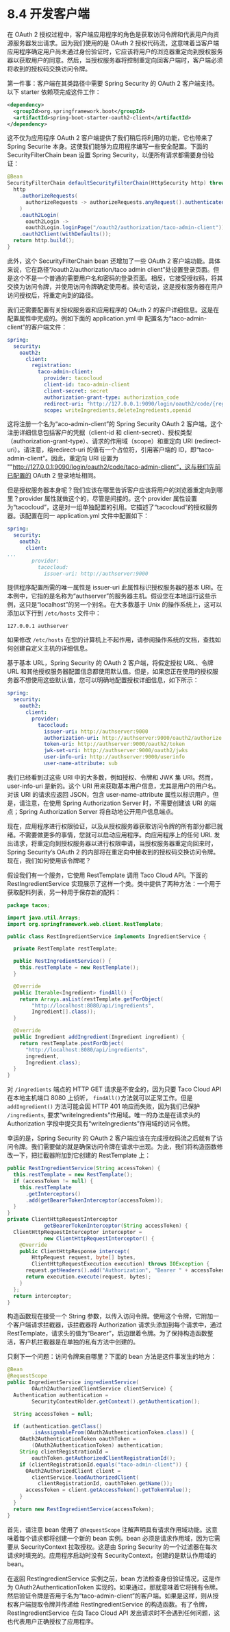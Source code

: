 # 8.4 开发客户端

在 OAuth 2 授权过程中，客户端应用程序的角色是获取访问令牌和代表用户向资源服务器发出请求。因为我们使用的是 OAuth 2 授权代码流，这意味着当客户端应用程序确定用户尚未通过身份验证时，它应该将用户的浏览器重定向到授权服务器以获取用户的同意。然后，当授权服务器将控制重定向回客户端时，客户端必须将收到的授权码交换访问令牌。

第一件事：客户端在其类路径中需要 Spring Security 的 OAuth 2 客户端支持。以下 starter 依赖项完成这件工作：

```xml
<dependency>
  <groupId>org.springframework.boot</groupId>
  <artifactId>spring-boot-starter-oauth2-client</artifactId>
</dependency>
```

这不仅为应用程序 OAuth 2 客户端提供了我们稍后将利用的功能，它也带来了 Spring Securite 本身。这使我们能够为应用程序编写一些安全配置。下面的 SecurityFilterChain  bean 设置 Spring Security，以便所有请求都需要身份验证：

```java
@Bean
SecurityFilterChain defaultSecurityFilterChain(HttpSecurity http) throws Exception {
  http
    .authorizeRequests(
      authorizeRequests -> authorizeRequests.anyRequest().authenticated()
    )
    .oauth2Login(
      oauth2Login ->
      oauth2Login.loginPage("/oauth2/authorization/taco-admin-client"))
    .oauth2Client(withDefaults());
  return http.build();
}
```

此外，这个 SecurityFilterChain bean 还增加了一些 OAuth 2 客户端功能。具体来说，它在路径“/oauth2/authorization/taco admin client”处设置登录页面。但是这个不是一个普通的需要用户名和密码的登录页面。相反，它接受授权码，将其交换为访问令牌，并使用访问令牌确定使用者。换句话说，这是授权服务器在用户访问授权后，将重定向到的路径。

我们还需要配置有关授权服务器和应用程序的 OAuth 2 的客户详细信息。这是在配置属性中完成的。例如下面的 application.yml 中
配置名为“taco-admin-client”的客户端文件：

```yaml
spring:
  security:
    oauth2:
      client:
        registration:
          taco-admin-client:
            provider: tacocloud
            client-id: taco-admin-client
            client-secret: secret
            authorization-grant-type: authorization_code
            redirect-uri: "http://127.0.0.1:9090/login/oauth2/code/{registrationId}"
            scope: writeIngredients,deleteIngredients,openid
```

这将注册一个名为“aco-admin-client”的 Spring Security OAuth 2 客户端。这个注册详细信息包括客户的凭据（client-id 和 client-secret）、授权类型（authorization-grant-type）、请求的作用域（scope）和重定向 URI (redirect-uri）。请注意，给redirect-uri 的值有一个占位符，引用客户端的 ID，即“taco-admin-client”。因此，重定向 URI 设置为 ""http://127.0.0.1:9090/login/oauth2/code/taco-admin-client”，这与我们先前已配置的 OAuth 2 登录地址相同。

但是授权服务器本身呢？我们应该在哪里告诉客户应该将用户的浏览器重定向到哪里？provider 属性就做这个的，尽管是间接的。这个
provider 属性设置为“tacocloud”，这是对一组单独配置的引用。它描述了“tacocloud”的授权服务器。该配置在同一 application.yml 文件中配置如下：

```yaml
spring:
  security:
    oauth2:
      client:
...
        provider:
          tacocloud:
            issuer-uri: http://authserver:9000
```

提供程序配置所需的唯一属性是 issuer-uri 此属性标识授权服务器的基本 URI。在本例中，它指的是名称为“authserver”的服务器主机。假设您在本地运行这些示例，这只是“localhost”的另一个别名。在大多数基于 Unix 的操作系统上，这可以添加以下行到 `/etc/hosts` 文件中：

```text
127.0.0.1 authserver
```

如果修改 `/etc/hosts` 在您的计算机上不起作用，请参阅操作系统的文档，查找如何创建自定义主机的详细信息。

基于基本 URL，Spring Security 的 OAuth 2 客户端，将假定授权 URL、令牌 URL 和其他授权服务器配置信息都使用默认值。但是，如果您正在使用的授权服务器不想使用这些默认值，您可以明确地配置授权详细信息，如下所示：

```yaml
spring:
  security:
    oauth2:
      client:
        provider:
          tacocloud:
            issuer-uri: http://authserver:9000
            authorization-uri: http://authserver:9000/oauth2/authorize
            token-uri: http://authserver:9000/oauth2/token
            jwk-set-uri: http://authserver:9000/oauth2/jwks
            user-info-uri: http://authserver:9000/userinfo
            user-name-attribute: sub
```

我们已经看到过这些 URI 中的大多数，例如授权、令牌和 JWK 集 URI。然而，user-info-uri 是新的。这个 URI 用来获取基本用户信息，尤其是用户的用户名。对该 URI 的请求应返回 JSON，包含 user-name-attribute 属性以标识用户。但是，请注意，在使用 Spring Authorization Server 时，不需要创建该 URI 的端点；Spring Authorization Server 将自动地公开用户信息端点。

现在，应用程序进行权限验证，以及从授权服务器获取访问令牌的所有部分都已就绪。不需要做更多的事情，您就可以启动应用程序。向应用程序上的任何 URL 发出请求，将重定向到授权服务器以进行权限申请，当授权服务器重定向回来时，Spring Security’s OAuth 2 的内部将在重定向中接收到的授权码交换访问令牌。现在，我们如何使用该令牌呢？

假设我们有一个服务，它使用 RestTemplate 调用 Taco Cloud API。下面的 RestIngredientService 实现展示了这样一个类。类中提供了两种方法：一个用于获取配料列表，另一种用于保存新的配料：

```java
package tacos;

import java.util.Arrays;
import org.springframework.web.client.RestTemplate;

public class RestIngredientService implements IngredientService {

  private RestTemplate restTemplate;

  public RestIngredientService() {
    this.restTemplate = new RestTemplate();
  }

  @Override
  public Iterable<Ingredient> findAll() {
    return Arrays.asList(restTemplate.getForObject(
        "http://localhost:8080/api/ingredients",
        Ingredient[].class));
  }

  @Override
  public Ingredient addIngredient(Ingredient ingredient) {
    return restTemplate.postForObject(
      "http://localhost:8080/api/ingredients",
      ingredient,
      Ingredient.class);
  }
}
```

对 `/ingredients` 端点的 HTTP GET 请求是不安全的，因为只要 Taco Cloud API 在本地主机端口 8080 上侦听， `findAll()`方法就可以正常工作。但是 `addIngredient()` 方法可能会因 HTTP 401 响应而失败，因为我们已保护 `/ingredients`, 要求“writeIngredients”作用域。唯一的办法是在请求头的 Authorization 字段中提交具有“writeIngredients”作用域的访问令牌。

幸运的是，Spring Security 的 OAuth 2 客户端应该在完成授权码流之后就有了访问令牌。我们需要做的就是确保访问令牌在请求中出现。为此，我们将构造函数修改一下，把拦截器附加到它创建的 RestTemplate 上：

```java
public RestIngredientService(String accessToken) {
  this.restTemplate = new RestTemplate();
  if (accessToken != null) {
    this.restTemplate
      .getInterceptors()
      .add(getBearerTokenInterceptor(accessToken));
  }
}
private ClientHttpRequestInterceptor
            getBearerTokenInterceptor(String accessToken) {
  ClientHttpRequestInterceptor interceptor =
            new ClientHttpRequestInterceptor() {
    @Override
    public ClientHttpResponse intercept(
        HttpRequest request, byte[] bytes,
        ClientHttpRequestExecution execution) throws IOException {
      request.getHeaders().add("Authorization", "Bearer " + accessToken);
      return execution.execute(request, bytes);
    }
  };
  return interceptor;
}
```

构造函数现在接受一个 String 参数，以传入访问令牌。使用这个令牌，它附加一个客户端请求拦截器，该拦截器将 Authorization 请求头添加到每个请求中，通过 RestTemplate，请求头的值为“Bearer”，后边跟着令牌。为了保持构造函数整洁，客户机拦截器是在单独的私有方法中创建的。

只剩下一个问题：访问令牌来自哪里？下面的 bean 方法是这件事发生的地方：

```java
@Bean
@RequestScope
public IngredientService ingredientService(
        OAuth2AuthorizedClientService clientService) {
  Authentication authentication =
        SecurityContextHolder.getContext().getAuthentication();

  String accessToken = null;

  if (authentication.getClass()
        .isAssignableFrom(OAuth2AuthenticationToken.class)) {
    OAuth2AuthenticationToken oauthToken =
        (OAuth2AuthenticationToken) authentication;
    String clientRegistrationId =
        oauthToken.getAuthorizedClientRegistrationId();
    if (clientRegistrationId.equals("taco-admin-client")) {
      OAuth2AuthorizedClient client =
        clientService.loadAuthorizedClient(
          clientRegistrationId, oauthToken.getName());
      accessToken = client.getAccessToken().getTokenValue();
    }
  }
  return new RestIngredientService(accessToken);
}
```

首先，请注意 bean 使用了 `@RequestScope` 注解声明具有请求作用域功能。这意味着每个请求都将创建一个新的 bean 实例。bean 必须是请求作用域，因为它需要从 SecurityContext 拉取授权。这是由 Spring Security 的一个过滤器在每次请求时填充的。应用程序启动时没有 SecurityContext，创建的是默认作用域的 bean。

在返回 RestIngredientService 实例之前，bean 方法检查身份验证情况，这是作为 OAuth2AuthenticationToken 实现的。如果通过，那就意味着它将拥有令牌。然后验证令牌是否用于名为“taco-admin-client”的客户端。如果是这样，则从授权客户端提取令牌并传递给 RestIngredientService 的构造函数。有了令牌，RestIngredientService 在向 Taco Cloud API 发出请求时不会遇到任何问题，这也代表用户正确授权了应用程序。
